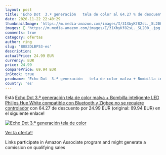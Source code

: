 ```yaml
---
layout: post
title: 'Echo Dot  3.ª generación   tela de color al 64.27 % de descuento'
date: 2020-11-22 22:40:29
thumbnailImage: 'https://m.media-amazon.com/images/I/31XbyKf82sL._SL200_.jpg'
images: [ 'https://m.media-amazon.com/images/I/31XbyKf82sL._SL200_.jpg' ]
comments: true
category: ofertas
author: ring
slug: 'B082DLBP53-es'
description:
actualPrice: 24.99 EUR
currency: EUR
price: 24.99
comparePrice: 69.94 EUR
inStock: true
prodname: 'Echo Dot  3.ª generación   tela de color malva + Bombilla inteligente LED Philips Hue White  compatible con Bluetooth y Zigbee  no se requiere controlador'
country: 'es'
---
```


Está [Echo Dot  3.ª generación   tela de color malva + Bombilla inteligente LED Philips Hue White  compatible con Bluetooth y Zigbee  no se requiere controlador](https://www.amazon.es/dp/B082DLBP53/?tag=tolees-21) con 64.27 de descuento por 24.99 EUR (original: 69.94 EUR) en el siguiente enlace!

[![Echo Dot  3.ª generación   tela de color](https://m.media-amazon.com/images/I/31XbyKf82sL._SL200_.jpg)](https://www.amazon.es/dp/B082DLBP53/?tag=tolees-21)

[Ver la oferta!!](https://www.amazon.es/dp/B082DLBP53/?tag=tolees-21)

Links participate in Amazon Associate program and might generate a comission on qualifying sales


